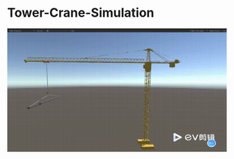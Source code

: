 # Tower-Crane-Simulation
![image](https://github.com/WanyingMo/Tower-Crane-Simulation/blob/main/tower_crane.gif)
